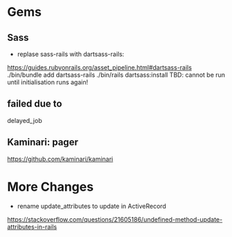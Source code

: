 # Gems

## Sass

- replase sass-rails with dartsass-rails:

https://guides.rubyonrails.org/asset_pipeline.html#dartsass-rails
./bin/bundle add dartsass-rails
./bin/rails dartsass:install
TBD: cannot be run until initialisation runs again!

failed due to 
- 
delayed_job

## Kaminari: pager
https://github.com/kaminari/kaminari

# More Changes

- rename update_attributes to update in ActiveRecord

https://stackoverflow.com/questions/21605186/undefined-method-update-attributes-in-rails